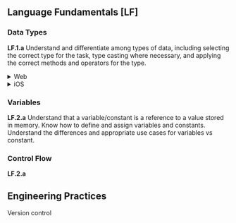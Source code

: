 ## Language Fundamentals [LF]

### Data Types
  **LF.1.a** Understand and differentiate among types of data, including selecting the correct type for the task, type casting where necessary, and applying the correct methods and operators for the type.
  <details>
  <summary>Web</summary>
  <ul>
    <li>Numbers</li>
    <li>Strings</li>
    <li>Booleans</li>
    <li>Arrays</li>
    <li>Objects</li>
  </details>
  <details>
  <summary>iOS</summary>
    <li>Ints</li>
    <li>Doubles</li>
    <li>Floats</li>
    <li>Strings</li>
    <li>Bools</li>
  </details>

### Variables
  **LF.2.a** Understand that a variable/constant is a reference to a value stored in memory. Know how to define and assign variables and constants. Understand the differences and appropriate use cases for variables vs constant.

### Control Flow
  **LF.2.a**

## Engineering Practices

Version control
